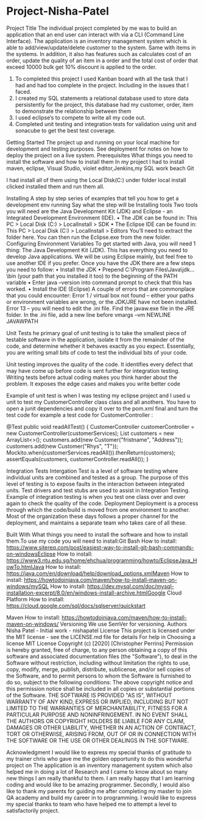 # Project-Nisha-Patel
Project Title
The individual project completed by me was to build an application that an end user can interact with via a CLI (Command Line Interface). The application is an inventory management system which is able to add/view/update/delete customer to the system. Same with items in the systems. In addition, it also has features such as calculates cost of an order, update the quality of an item in a order and the total cost of order that exceed 10000 bulk get 10% discount is applied to the order. 
1)	To completed this project I used Kanban board with all the task that I had and had too complete in the project. Including in the issues that I faced. 
2)	I created my SQL statements a relational database used to store data persistently for the project, this database had my customer, order, item to demonstrate the relationship between them 
3)	I used eclipse’s to compete to write all my code out.
4)	Completed unit testing and integration tests for validation using unit and sonacube to get the best test coverage.

Getting Started
The project up and running on your local machine for development and testing purposes. See deployment for notes on how to deploy the project on a live system.
Prerequisites
What things you need to install the software and how to install them
In my project I had to install maven, eclipse, Visual Studio, violet editor,Jenkins,my SQL work beach Git

I had install all of them using the Local Disk(C:) under folder local install clicked installed them and run them all. 
 






Installing
A step by step series of examples that tell you how to get a development env running
Say what the step will be
Installing tools
Two tools you will need are the Java Development Kit (JDK) and Eclipse - an Integrated Development Environment (IDE).
•	The JDK can be found in: This PC > Local Disk (C:) > LocalInstall > SDK
•	The Eclipse IDE can be found in: This PC > Local Disk (C:) > LocalInstall > Editors
You’ll need to extract the folder here. You can then run the Eclipse.exe from the new folder.
Configuring Environment Variables
To get started with Java, you will need 1 thing: The Java Development Kit (JDK). This has everything you need to develop Java applications.
We will be using Eclipse mainly, but feel free to use another IDE if you prefer. 
Once you have the JDK there are a few steps you need to follow:
•	Install the JDK
•	Prepend C:\Program Files\Java\jdk…\bin (your path that you installed it too) to the beginning of the PATH variable
•	Enter java –version into command prompt to check that this has worked.
•	Install the IDE (Eclipse)
A couple of errors that are commonplace that you could encounter:
Error 1 / virtual box not found – either your paths or environment variables are wrong, or the JDK/JRE have not been installed.
Error 13 – you will need to edit the .ini file. Find the javaw.exe file in the JRE folder. In the .ini file,  add a new line before vmargs  –vm NEWLINE JAVAWPATH






Unit Tests
he primary goal of unit testing is to take the smallest piece of testable software in the application, isolate it from the remainder of the code, and determine whether it behaves exactly as you expect. Essentially, you are writing small bits of code to test the individual bits of your code.

Unit testing improves the quality of the code. It identifies every defect that may have come up before code is sent further for integration testing. Writing tests before actual coding makes you think harder about the problem. It exposes the edge cases and makes you write better code

Example of unit test is when I was testing my eclipse project and I used u unit to test my CustomerController class class and all anothers. 
You have to open a junit dependencies and copy it over to the pom.xml final and turn the test code for example a test code for CustomerController  :

@Test
	public void readAllTest() {
		CustomerController customerController = new CustomerController(customerServices);
		List<Customer> customers = new ArrayList<>();
		customers.add(new Customer("fristname", "Address"));
		customers.add(new Customer("Rhys", "T"));
		Mockito.when(customerServices.readAll()).thenReturn(customers);
		assertEquals(customers, customerController.readAll());
	}
 
Integration Tests
Intergation Test is a level of software testing where individual units are combined and tested as a group. The purpose of this level of testing is to expose faults in the interaction between integrated units. Test drivers and test stubs are used to assist in Integration Testing.
Example of integration testing is when you test one class over and over again to check the quality of the code. 
Deployment
Deployment is a process through which the code/build is moved from one environment to another. Most of the organization these days follows a proper channel for the deployment, and maintains a separate team who takes care of all these. 

Built With
What things you need to install the software and how to install them.To use my code you will need to install:Git Bash
How to install: https://www.sitereq.com/post/easiest-way-to-install-git-bash-commands-on-windowsEclipse
How to install: https://www3.ntu.edu.sg/home/ehchua/programming/howto/EclipseJava_HowTo.htmlJava
How to install: https://java.com/en/download/help/download_options.xmlMaven
How to install: https://howtodoinjava.com/maven/how-to-install-maven-on-windows/mySQL
How to install: https://dev.mysql.com/doc/mysql-installation-excerpt/8.0/en/windows-install-archive.htmlGoogle Cloud Platform
How to install: https://cloud.google.com/sql/docs/sqlserver/quickstart

Maven
How to install: https://howtodoinjava.com/maven/how-to-install-maven-on-windows/
Versioning
We use SemVer for versioning.
Authors
Nisha Patel - Initial work - nishapatel
License
This project is licensed under the MIT license - see the LICENSE.md file for details
For help in Choosing a license
MIT License
Copyright (c) [2020] [Christopher Perrins]
Permission is hereby granted, free of charge, to any person obtaining a copy of this software and associated documentation files (the "Software"), to deal in the Software without restriction, including without limitation the rights to use, copy, modify, merge, publish, distribute, sublicense, and/or sell copies of the Software, and to permit persons to whom the Software is furnished to do so, subject to the following conditions:
The above copyright notice and this permission notice shall be included in all copies or substantial portions of the Software.
THE SOFTWARE IS PROVIDED "AS IS", WITHOUT WARRANTY OF ANY KIND, EXPRESS OR IMPLIED, INCLUDING BUT NOT LIMITED TO THE WARRANTIES OF MERCHANTABILITY, FITNESS FOR A PARTICULAR PURPOSE AND NONINFRINGEMENT. IN NO EVENT SHALL THE AUTHORS OR COPYRIGHT HOLDERS BE LIABLE FOR ANY CLAIM, DAMAGES OR OTHER LIABILITY, WHETHER IN AN ACTION OF CONTRACT, TORT OR OTHERWISE, ARISING FROM, OUT OF OR IN CONNECTION WITH THE SOFTWARE OR THE USE OR OTHER DEALINGS IN THE SOFTWARE.

Acknowledgment
I would like to express my special thanks of gratitude to my trainer chris who gave me the golden opportunity to do this wonderful project on The application is an inventory management system 
 which also helped me in doing a lot of Research and I came to know about so many new things I am really thankful to them. I am really happy that I am learning coding and would like to be amazing programmer. 
Secondly, I would also like to thank my parents for guiding me after completing my master to join QA academy and build my career in to programming. 
I would like to express my special thanks to team who have helped me to attempt a level to satisfactorily project. 







